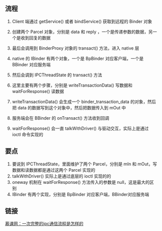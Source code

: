 ## 流程
1. Client 端通过 getService() 或者 bindService() 获取到远程的 Binder 对象

2. 创建两个 Parcel 对象，分别是 data 和 reply ，一个是传递参数的数据，另一个是收到回复的数据
3. 最后会调用到 BinderProxy 对象的 transact() 方法，进入 native 层
4. native 的 IBinder 有两个对象，一个是 BpBinder 对应客户端，一个是 BBinder 对应服务端
5. 然后会调到 IPCThreadState 的 transact() 方法
6. 这里主要有两个步骤，分别是 writeTransactionData() 写数据和 waitForResponse() 读数据
7. writeTransactionData() 会生成一个 binder_transaction_data 的对象，然后把 data 的数据写到这个对象中，然后把数据传入到 mOut 中
8. 服务端会在 BBinder 的 onTransact() 方法收到回调
9. waitForResponse() 会一直 talkWithDriver() 与驱动交互，实际上是通过 ioctl 命令实现的

## 要点

1. 要说到 IPCThreadState，里面维护了两个 Parcel，分别是 mIn 和 mOut，写数据和读数据都是通过这两个 Parcel 实现的
2. talkWithDriver() 实际上是通过底层的 ioctl 实现的的
3. oneway 机制在 waitForResponse() 方法传入的参数是 null，这是最大的区别
4. IBinder 有两个实现，分别是 BpBinder 对应客户端，BBinder对应服务端

## 链接

[慕课网：一次完整的ipc通信流程是怎样的](https://coding.imooc.com/lesson/340.html#mid=24604)